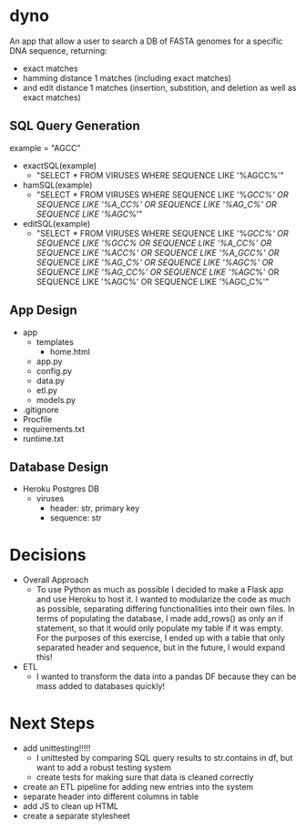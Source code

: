 # dyno
An app that allow a user to search a DB of FASTA genomes for a specific DNA sequence, returning: 
- exact matches
- hamming distance 1 matches (including exact matches)
- and edit distance 1 matches (insertion, substition, and deletion as well as exact matches)

## SQL Query Generation
example = "AGCC"
- exactSQL(example)
  - "SELECT * FROM VIRUSES WHERE SEQUENCE LIKE '%AGCC%'"
- hamSQL(example)
  - "SELECT * FROM VIRUSES WHERE SEQUENCE LIKE '%_GCC%' OR SEQUENCE LIKE '%A_CC%' 
  OR SEQUENCE LIKE '%AG_C%' OR SEQUENCE LIKE '%AGC_%'"
- editSQL(example)
  - "SELECT * FROM VIRUSES WHERE SEQUENCE LIKE '%_GCC%' OR SEQUENCE LIKE '%GCC% 
  OR SEQUENCE LIKE '%A_CC%' OR SEQUENCE LIKE '%ACC%' OR SEQUENCE LIKE '%A_GCC%' 
  OR SEQUENCE LIKE '%AG_C%' OR SEQUENCE LIKE '%AGC%' OR SEQUENCE LIKE '%AG_CC%' 
  OR SEQUENCE LIKE '%AGC_%' OR SEQUENCE LIKE '%AGC%' OR SEQUENCE LIKE '%AGC_C%'"
 
## App Design
- app
  - templates
    - home.html
  - app.py
  - config.py
  - data.py
  - etl.py
  - models.py
- .gitignore
- Procfile
- requirements.txt
- runtime.txt
  

## Database Design
- Heroku Postgres DB
  - viruses
    - header: str, primary key
    - sequence: str
    
# Decisions
- Overall Approach
  - To use Python as much as possible I decided to make a Flask app and use Heroku to host it. I wanted to modularize the code as much as possible, separating differing functionalities into their own files. In terms of populating the database, I made add_rows() as only an if statement, so that it would only populate my table if it was empty. For the purposes of this exercise, I ended up with a table that only separated header and sequence, but in the future, I would expand this!
- ETL
  - I wanted to transform the data into a pandas DF because they can be mass added to databases quickly!


# Next Steps
- add unittesting!!!!!
  - I unittested by comparing SQL query results to str.contains in df, but want to add a robust testing system
  - create tests for making sure that data is cleaned correctly 
- create an ETL pipeline for adding new entries into the system
- separate header into different columns in table 
- add JS to clean up HTML
- create a separate stylesheet
